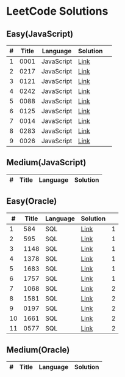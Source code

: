 # LeetCode Solutions

## Easy(JavaScript)

| #   | Title | Language   | Solution                                                            |     |
| --- | ----- | ---------- | ------------------------------------------------------------------- | --- |
| 1   | 0001  | JavaScript | [Link](JavaScript/easy/0001-two-sum.js)                             |     |
| 2   | 0217  | JavaScript | [Link](JavaScript/easy/0217-Contains-Duplicate.js)                  |     |
| 3   | 0121  | JavaScript | [Link](JavaScript/easy/0121-Best-Time-to-Buy-and-Sell-Stock.js)     |     |
| 4   | 0242  | JavaScript | [Link](JavaScript/easy/0242-Valid-Anagram.js)                       |     |
| 5   | 0088  | JavaScript | [Link](JavaScript/easy/0088-Merge-Sorted-Array.js)                  |     |
| 6   | 0125  | JavaScript | [Link](JavaScript/easy/0125-Merge-Sorted-Array.js)                  |     |
| 7   | 0014  | JavaScript | [Link](JavaScript/easy/0014-Longest-Common-Prefix.js)               |     |
| 8   | 0283  | JavaScript | [Link](JavaScript/easy/0283-Move-Zeroes.js)                         |     |
| 9   | 0026  | JavaScript | [Link](JavaScript/easy/0026-Remove-Duplicates-from-Sorted-Array.js) |     |

## Medium(JavaScript)

| #   | Title | Language | Solution |
| --- | ----- | -------- | -------- |

## Easy(Oracle)

| #   | Title | Language | Solution                                        |     |
| --- | ----- | -------- | ----------------------------------------------- | --- |
| 1   | 584   | SQL      | [Link](Oracle/easy/584-Find.sql)                | 1   |
| 2   | 595   | SQL      | [Link](Oracle/easy/595-Big-Countries.sql)       | 1   |
| 3   | 1148  | SQL      | [Link](Oracle/easy/1148-Article-Views.sql)      | 1   |
| 4   | 1378  | SQL      | [Link](Oracle/easy/1378-Replace-Employee.sql)   | 1   |
| 5   | 1683  | SQL      | [Link](Oracle/easy/1683-Invalid-Tweets.sql)     | 1   |
| 6   | 1757  | SQL      | [Link](Oracle/easy/1757-Recyclable.sql)         | 1   |
| 7   | 1068  | SQL      | [Link](Oracle/easy/1068-Product.sql)            | 2   |
| 8   | 1581  | SQL      | [Link](Oracle/easy/1581-Customer-Who.sql)       | 2   |
| 9   | 0197  | SQL      | [Link](Oracle/easy/0197-Rising-Temperature.sql) | 2   |
| 10  | 1661  | SQL      | [Link](Oracle/easy/1661-Average-Time.sql)       | 2   |
| 11  | 0577  | SQL      | [Link](Oracle/easy/0577-Employee-Bonus.sql)     | 2   |

## Medium(Oracle)

| #   | Title | Language | Solution |
| --- | ----- | -------- | -------- |

